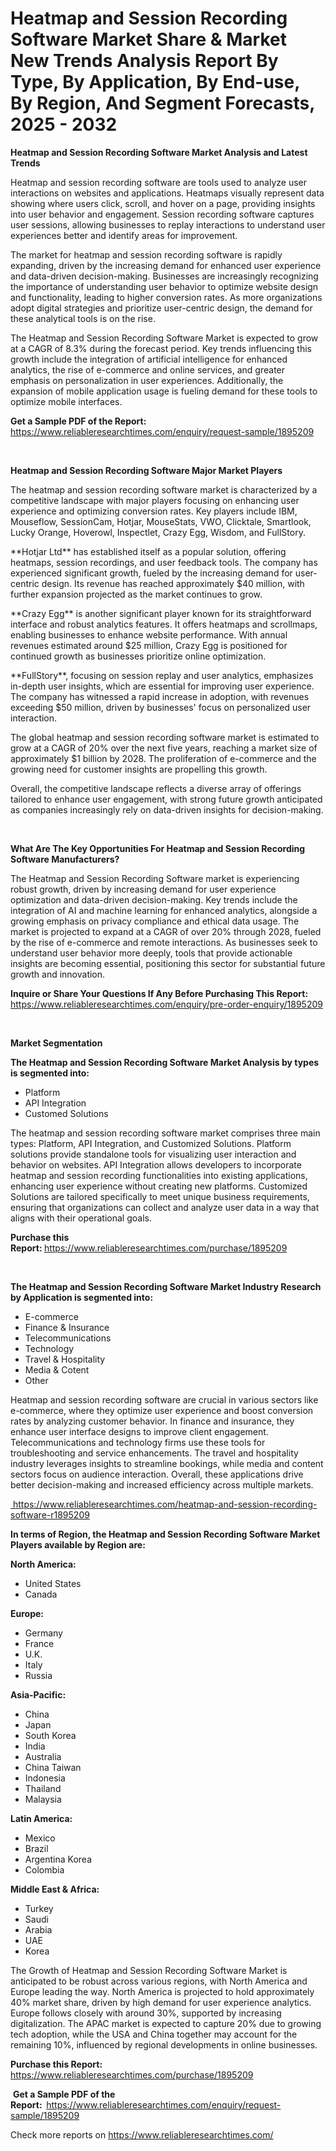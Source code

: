 <p><h1>Heatmap and Session Recording Software Market Share & Market New Trends Analysis Report By Type, By Application, By End-use, By Region, And Segment Forecasts, 2025 - 2032</h1></p><p><strong>Heatmap and Session Recording Software Market Analysis and Latest Trends</strong></p>
<p><p>Heatmap and session recording software are tools used to analyze user interactions on websites and applications. Heatmaps visually represent data showing where users click, scroll, and hover on a page, providing insights into user behavior and engagement. Session recording software captures user sessions, allowing businesses to replay interactions to understand user experiences better and identify areas for improvement.</p><p>The market for heatmap and session recording software is rapidly expanding, driven by the increasing demand for enhanced user experience and data-driven decision-making. Businesses are increasingly recognizing the importance of understanding user behavior to optimize website design and functionality, leading to higher conversion rates. As more organizations adopt digital strategies and prioritize user-centric design, the demand for these analytical tools is on the rise.</p><p>The Heatmap and Session Recording Software Market is expected to grow at a CAGR of 8.3% during the forecast period. Key trends influencing this growth include the integration of artificial intelligence for enhanced analytics, the rise of e-commerce and online services, and greater emphasis on personalization in user experiences. Additionally, the expansion of mobile application usage is fueling demand for these tools to optimize mobile interfaces.</p></p>
<p><strong>Get a Sample PDF of the Report:&nbsp;</strong> <a href="https://www.reliableresearchtimes.com/enquiry/request-sample/1895209?utm_campaign=2196&utm_medium=2&utm_source=Github&utm_content=ia&utm_term=28032025&utm_id=heatmap-and-session-recording-software">https://www.reliableresearchtimes.com/enquiry/request-sample/1895209</a></p>
<p>&nbsp;</p>
<p><strong>Heatmap and Session Recording Software Major Market Players</strong></p>
<p><p>The heatmap and session recording software market is characterized by a competitive landscape with major players focusing on enhancing user experience and optimizing conversion rates. Key players include IBM, Mouseflow, SessionCam, Hotjar, MouseStats, VWO, Clicktale, Smartlook, Lucky Orange, Hoverowl, Inspectlet, Crazy Egg, Wisdom, and FullStory.</p><p>**Hotjar Ltd** has established itself as a popular solution, offering heatmaps, session recordings, and user feedback tools. The company has experienced significant growth, fueled by the increasing demand for user-centric design. Its revenue has reached approximately $40 million, with further expansion projected as the market continues to grow.</p><p>**Crazy Egg** is another significant player known for its straightforward interface and robust analytics features. It offers heatmaps and scrollmaps, enabling businesses to enhance website performance. With annual revenues estimated around $25 million, Crazy Egg is positioned for continued growth as businesses prioritize online optimization.</p><p>**FullStory**, focusing on session replay and user analytics, emphasizes in-depth user insights, which are essential for improving user experience. The company has witnessed a rapid increase in adoption, with revenues exceeding $50 million, driven by businesses' focus on personalized user interaction.</p><p>The global heatmap and session recording software market is estimated to grow at a CAGR of 20% over the next five years, reaching a market size of approximately $1 billion by 2028. The proliferation of e-commerce and the growing need for customer insights are propelling this growth.</p><p>Overall, the competitive landscape reflects a diverse array of offerings tailored to enhance user engagement, with strong future growth anticipated as companies increasingly rely on data-driven insights for decision-making.</p></p>
<p>&nbsp;</p>
<p><strong>What Are The Key Opportunities For Heatmap and Session Recording Software Manufacturers?</strong></p>
<p><p>The Heatmap and Session Recording Software market is experiencing robust growth, driven by increasing demand for user experience optimization and data-driven decision-making. Key trends include the integration of AI and machine learning for enhanced analytics, alongside a growing emphasis on privacy compliance and ethical data usage. The market is projected to expand at a CAGR of over 20% through 2028, fueled by the rise of e-commerce and remote interactions. As businesses seek to understand user behavior more deeply, tools that provide actionable insights are becoming essential, positioning this sector for substantial future growth and innovation.</p></p>
<p><strong>Inquire or Share Your Questions If Any Before Purchasing This Report:</strong> <a href="https://www.reliableresearchtimes.com/enquiry/pre-order-enquiry/1895209?utm_campaign=2196&utm_medium=2&utm_source=Github&utm_content=ia&utm_term=28032025&utm_id=heatmap-and-session-recording-software">https://www.reliableresearchtimes.com/enquiry/pre-order-enquiry/1895209</a></p>
<p>&nbsp;</p>
<p><strong>Market Segmentation</strong></p>
<p><strong>The Heatmap and Session Recording Software Market Analysis by types is segmented into:</strong></p>
<p><ul><li>Platform</li><li>API Integration</li><li>Customed Solutions</li></ul></p>
<p><p>The heatmap and session recording software market comprises three main types: Platform, API Integration, and Customized Solutions. Platform solutions provide standalone tools for visualizing user interaction and behavior on websites. API Integration allows developers to incorporate heatmap and session recording functionalities into existing applications, enhancing user experience without creating new platforms. Customized Solutions are tailored specifically to meet unique business requirements, ensuring that organizations can collect and analyze user data in a way that aligns with their operational goals.</p></p>
<p><strong>Purchase this Report:&nbsp;</strong><a href="https://www.reliableresearchtimes.com/purchase/1895209?utm_campaign=2196&utm_medium=2&utm_source=Github&utm_content=ia&utm_term=28032025&utm_id=heatmap-and-session-recording-software">https://www.reliableresearchtimes.com/purchase/1895209</a></p>
<p>&nbsp;</p>
<p><strong>The Heatmap and Session Recording Software Market Industry Research by Application is segmented into:</strong></p>
<p><ul><li>E-commerce</li><li>Finance & Insurance</li><li>Telecommunications</li><li>Technology</li><li>Travel & Hospitality</li><li>Media & Cotent</li><li>Other</li></ul></p>
<p><p>Heatmap and session recording software are crucial in various sectors like e-commerce, where they optimize user experience and boost conversion rates by analyzing customer behavior. In finance and insurance, they enhance user interface designs to improve client engagement. Telecommunications and technology firms use these tools for troubleshooting and service enhancements. The travel and hospitality industry leverages insights to streamline bookings, while media and content sectors focus on audience interaction. Overall, these applications drive better decision-making and increased efficiency across multiple markets.</p></p>
<p><a href="https://www.reliableresearchtimes.com/heatmap-and-session-recording-software-r1895209?utm_campaign=2196&utm_medium=2&utm_source=Github&utm_content=ia&utm_term=28032025&utm_id=heatmap-and-session-recording-software">&nbsp;https://www.reliableresearchtimes.com/heatmap-and-session-recording-software-r1895209</a></p>
<p><strong>In terms of Region, the Heatmap and Session Recording Software Market Players available by Region are:</strong></p>
<p>
    <p> <strong> North America: </strong>
        <ul>
            <li>United States</li>
            <li>Canada</li>
        </ul>
        </p> 
    <p> <strong> Europe: </strong>
        <ul>
            <li>Germany</li>
            <li>France</li>
            <li>U.K.</li>
            <li>Italy</li>
            <li>Russia</li>
        </ul>
        </p> 
    <p> <strong> Asia-Pacific: </strong>
        <ul>
            <li>China</li>
            <li>Japan</li>
            <li>South Korea</li>
            <li>India</li>
            <li>Australia</li>
            <li>China Taiwan</li>
            <li>Indonesia</li>
            <li>Thailand</li>
            <li>Malaysia</li>
        </ul>
        </p> 
    <p> <strong> Latin America: </strong>
        <ul>
            <li>Mexico</li>
            <li>Brazil</li>
            <li>Argentina Korea</li>
            <li>Colombia</li>
        </ul>
        </p> 
    <p> <strong> Middle East & Africa: </strong>
        <ul>
            <li>Turkey</li>
            <li>Saudi</li>
            <li>Arabia</li>
            <li>UAE</li>
            <li>Korea</li>
        </ul>
    </p>
    </p>
<p><p>The Growth of Heatmap and Session Recording Software Market is anticipated to be robust across various regions, with North America and Europe leading the way. North America is projected to hold approximately 40% market share, driven by high demand for user experience analytics. Europe follows closely with around 30%, supported by increasing digitalization. The APAC market is expected to capture 20% due to growing tech adoption, while the USA and China together may account for the remaining 10%, influenced by regional developments in online businesses.</p></p>
<p><strong>Purchase this Report: </strong><a href="https://www.reliableresearchtimes.com/purchase/1895209?utm_campaign=2196&utm_medium=2&utm_source=Github&utm_content=ia&utm_term=28032025&utm_id=heatmap-and-session-recording-software">https://www.reliableresearchtimes.com/purchase/1895209</a></p>
<p>&nbsp;<strong>Get a Sample PDF of the Report:&nbsp;&nbsp;</strong><a href="https://www.reliableresearchtimes.com/enquiry/request-sample/1895209?utm_campaign=2196&utm_medium=2&utm_source=Github&utm_content=ia&utm_term=28032025&utm_id=heatmap-and-session-recording-software">https://www.reliableresearchtimes.com/enquiry/request-sample/1895209</a></p>
<p><strong></strong></p>
<p>Check more reports on <a href="https://www.reliableresearchtimes.com/?utm_campaign=2196&utm_medium=2&utm_source=Github&utm_content=ia&utm_term=28032025&utm_id=heatmap-and-session-recording-software">https://www.reliableresearchtimes.com/</a></p>